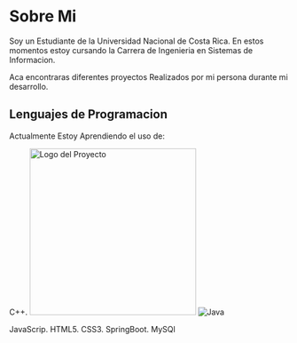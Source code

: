 <h1>Sobre Mi</h1>

Soy un Estudiante de la Universidad Nacional de Costa Rica.
En estos momentos estoy cursando la Carrera de Ingenieria en Sistemas de Informacion.

Aca encontraras diferentes proyectos Realizados por mi persona durante mi desarrollo.

<h2>Lenguajes de Programacion</h2>
<p>Actualmente Estoy Aprendiendo el uso de:</p>

C++.
<img src="https://cdn-icons-png.flaticon.com/512/5968/5968282.png" alt="Logo del Proyecto" width="300">
![Java](https://cdn-icons-png.flaticon.com/512/5968/5968282.png)
 
JavaScrip.
HTML5.
CSS3.
SpringBoot.
MySQl
